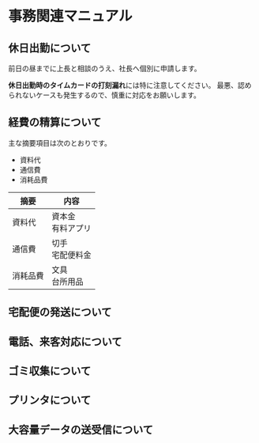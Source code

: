 # 事務関連マニュアル
## 休日出勤について

前日の昼までに上長と相談のうえ、社長へ個別に申請します。

**休日出勤時のタイムカードの打刻漏れ**には特に注意してください。
最悪、認められないケースも発生するので、慎重に対応をお願いします。

## 経費の精算について

主な摘要項目は次のとおりです。
- 資料代
- 通信費
- 消耗品費

|摘要 |内容
|--|--
|資料代|資本金<br>有料アプリ
|通信費|切手<br>宅配便料金
|消耗品費|文具<br>台所用品

## 宅配便の発送について
## 電話、来客対応について
## ゴミ収集について
## プリンタについて
## 大容量データの送受信について